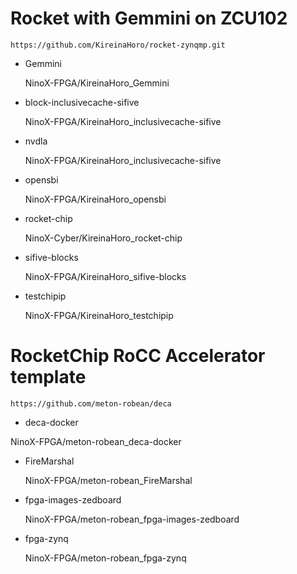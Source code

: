 
# Rocket with Gemmini on ZCU102

```
https://github.com/KireinaHoro/rocket-zynqmp.git
```
* Gemmini

  NinoX-FPGA/KireinaHoro_Gemmini

* block-inclusivecache-sifive

  NinoX-FPGA/KireinaHoro_inclusivecache-sifive
  
* nvdla
 
  NinoX-FPGA/KireinaHoro_inclusivecache-sifive
  
* opensbi

  NinoX-FPGA/KireinaHoro_opensbi
  
 
* rocket-chip

  NinoX-Cyber/KireinaHoro_rocket-chip
  
* sifive-blocks

   NinoX-FPGA/KireinaHoro_sifive-blocks
 
* testchipip

  NinoX-FPGA/KireinaHoro_testchipip
  
 # RocketChip RoCC Accelerator template
 
 
 ```
 https://github.com/meton-robean/deca
 ```
 
 
 * deca-docker

  NinoX-FPGA/meton-robean_deca-docker
 
 
* FireMarshal
  
  NinoX-FPGA/meton-robean_FireMarshal

* fpga-images-zedboard

  NinoX-FPGA/meton-robean_fpga-images-zedboard
 
* fpga-zynq

  NinoX-FPGA/meton-robean_fpga-zynq
